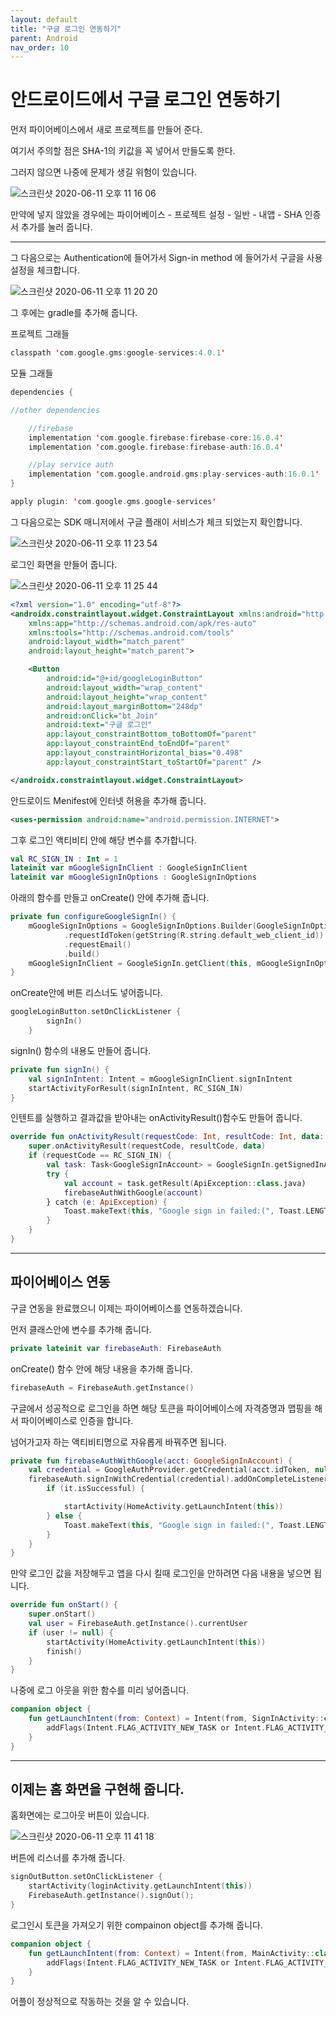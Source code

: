 ```yaml
---
layout: default
title: "구글 로그인 연동하기"
parent: Android
nav_order: 10
---
```


# 안드로이드에서 구글 로그인 연동하기

먼저 파이어베이스에서 새로 프로젝트를 만들어 준다.

여기서 주의할 점은 SHA-1의 키값을 꼭 넣어서 만들도록 한다.

그러지 않으면 나중에 문제가 생길 위험이 있습니다.

![스크린샷 2020-06-11 오후 11 16 06](https://user-images.githubusercontent.com/16849874/84397537-b18ad300-ac39-11ea-9a59-22ac53c83995.png)

만약에 넣지 않았을 경우에는 파이어베이스 - 프로젝트 설정 - 일반 - 내앱 - SHA 인증서 추가를 눌러 줍니다.

---

그 다음으로는 Authentication에 들어가서 Sign-in method 에 들어가서 구글을 사용설정을 체크합니다.

![스크린샷 2020-06-11 오후 11 20 20](https://user-images.githubusercontent.com/16849874/84397845-21995900-ac3a-11ea-986c-a5d161ac1e55.png)

그 후에는 gradle를 추가해 줍니다.

프로젝트 그래들
```kotlin
classpath 'com.google.gms:google-services:4.0.1'
```

모듈 그래들
```kotlin
dependencies {

//other dependencies

    //firebase
    implementation 'com.google.firebase:firebase-core:16.0.4'
    implementation 'com.google.firebase:firebase-auth:16.0.4'

    //play service auth
    implementation 'com.google.android.gms:play-services-auth:16.0.1'
}

apply plugin: 'com.google.gms.google-services'
```

그 다음으로는 SDK 매니저에서 구글 플래이 서비스가 체크 되었는지 확인합니다.

![스크린샷 2020-06-11 오후 11 23 54](https://user-images.githubusercontent.com/16849874/84398204-a1bfbe80-ac3a-11ea-99a7-94538eb90810.png)

로그인 화면을 만들어 줍니다.

![스크린샷 2020-06-11 오후 11 25 44](https://user-images.githubusercontent.com/16849874/84398416-e2b7d300-ac3a-11ea-96b2-00c0c8f58ee4.png)


```xml
<?xml version="1.0" encoding="utf-8"?>
<androidx.constraintlayout.widget.ConstraintLayout xmlns:android="http://schemas.android.com/apk/res/android"
    xmlns:app="http://schemas.android.com/apk/res-auto"
    xmlns:tools="http://schemas.android.com/tools"
    android:layout_width="match_parent"
    android:layout_height="match_parent">

    <Button
        android:id="@+id/googleLoginButton"
        android:layout_width="wrap_content"
        android:layout_height="wrap_content"
        android:layout_marginBottom="248dp"
        android:onClick="bt_Join"
        android:text="구글 로그인"
        app:layout_constraintBottom_toBottomOf="parent"
        app:layout_constraintEnd_toEndOf="parent"
        app:layout_constraintHorizontal_bias="0.498"
        app:layout_constraintStart_toStartOf="parent" />

</androidx.constraintlayout.widget.ConstraintLayout>
```

안드로이드 Menifest에 인터넷 허용을 추가해 줍니다.

```xml
<uses-permission android:name="android.permission.INTERNET">
```

그후 로그인 액티비티 안에 해당 변수를 추가합니다.

```kotlin
val RC_SIGN_IN : Int = 1 
lateinit var mGoogleSignInClient : GoogleSignInClient 
lateinit var mGoogleSignInOptions : GoogleSignInOptions
```

아래의 함수를 만들고 onCreate() 안에 추가해 줍니다.

```kotlin
private fun configureGoogleSignIn() {
    mGoogleSignInOptions = GoogleSignInOptions.Builder(GoogleSignInOptions.DEFAULT_SIGN_IN)
            .requestIdToken(getString(R.string.default_web_client_id))
            .requestEmail()
            .build()
    mGoogleSignInClient = GoogleSignIn.getClient(this, mGoogleSignInOptions)
}
```

onCreate안에 버튼 리스너도 넣어줍니다.

```kotlin
googleLoginButton.setOnClickListener {
        signIn()
    }
```

signIn() 함수의 내용도 만들어 줍니다.

```kotlin
private fun signIn() {
    val signInIntent: Intent = mGoogleSignInClient.signInIntent
    startActivityForResult(signInIntent, RC_SIGN_IN)
}
```

인텐트를 실행하고 결과값을 받아내는 onActivityResult()함수도 만들어 줍니다.

```kotlin
override fun onActivityResult(requestCode: Int, resultCode: Int, data: Intent?) {
    super.onActivityResult(requestCode, resultCode, data)
    if (requestCode == RC_SIGN_IN) {
        val task: Task<GoogleSignInAccount> = GoogleSignIn.getSignedInAccountFromIntent(data)
        try {
            val account = task.getResult(ApiException::class.java)
            firebaseAuthWithGoogle(account)
        } catch (e: ApiException) {
            Toast.makeText(this, "Google sign in failed:(", Toast.LENGTH_LONG).show()
        }
    }
}
```

---
## 파이어베이스 연동

구글 연동을 완료했으니 이제는 파이어베이스를 연동하겠습니다.

먼저 클래스안에 변수를 추가해 줍니다.

```kotlin
private lateinit var firebaseAuth: FirebaseAuth
```

onCreate() 함수 안에 해당 내용을 추가해 줍니다.

```kotlin
firebaseAuth = FirebaseAuth.getInstance()
```

구글에서 성공적으로 로그인을 하면 해당 토큰을 파이어베이스에 자격증명과 맵핑을 해서 파이어베이스로 인증을 합니다.

넘어가고자 하는 액티비티명으로 자유롭게 바꿔주면 됩니다.

```kotlin
private fun firebaseAuthWithGoogle(acct: GoogleSignInAccount) {
    val credential = GoogleAuthProvider.getCredential(acct.idToken, null)
    firebaseAuth.signInWithCredential(credential).addOnCompleteListener {
        if (it.isSuccessful) {

            startActivity(HomeActivity.getLaunchIntent(this))
        } else {
            Toast.makeText(this, "Google sign in failed:(", Toast.LENGTH_LONG).show()
        }
    }
}
```

만약 로그인 값을 저장해두고 앱을 다시 킬때 로그인을 안하려면 다음 내용을 넣으면 됩니다.

```kotlin
override fun onStart() {
    super.onStart()
    val user = FirebaseAuth.getInstance().currentUser
    if (user != null) {
        startActivity(HomeActivity.getLaunchIntent(this))
        finish()
    }
}
```

나중에 로그 아웃을 위한 함수를 미리 넣어줍니다.

```kotlin
companion object {
    fun getLaunchIntent(from: Context) = Intent(from, SignInActivity::class.java).apply {
        addFlags(Intent.FLAG_ACTIVITY_NEW_TASK or Intent.FLAG_ACTIVITY_CLEAR_TASK)
    }
}
```

---

## 이제는 홈 화면을 구현해 줍니다.

홈화면에는 로그아웃 버튼이 있습니다.

![스크린샷 2020-06-11 오후 11 41 18](https://user-images.githubusercontent.com/16849874/84400488-0f6cea00-ac3d-11ea-9442-3c62c8e3b07a.png)

버튼에 리스너를 추가해 줍니다.

```kotlin
signOutButton.setOnClickListener {
    startActivity(loginActivity.getLaunchIntent(this))
    FirebaseAuth.getInstance().signOut();
}
```

로그인시 토큰을 가져오기 위한 compainon object를 추가해 줍니다.

```kotlin
companion object {
    fun getLaunchIntent(from: Context) = Intent(from, MainActivity::class.java).apply {
        addFlags(Intent.FLAG_ACTIVITY_NEW_TASK or Intent.FLAG_ACTIVITY_CLEAR_TASK)
    }
}
```

어플이 정상적으로 작동하는 것을 알 수 있습니다.